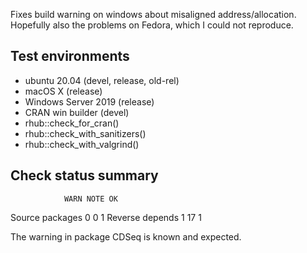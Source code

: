 Fixes build warning on windows about misaligned address/allocation. Hopefully
also the problems on Fedora, which I could not reproduce.

## Test environments
* ubuntu 20.04 (devel, release, old-rel)
* macOS X (release)
* Windows Server 2019 (release)
* CRAN win builder (devel)
* rhub::check_for_cran()
* rhub::check_with_sanitizers()
* rhub::check_with_valgrind()

## Check status summary
                WARN NOTE OK
Source packages    0    0  1
Reverse depends    1   17  1

The warning in package CDSeq is known and expected.
